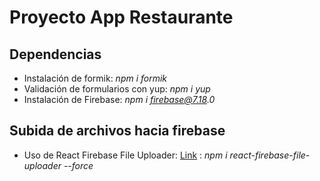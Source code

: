 # Proyecto App Restaurante

## Dependencias
* Instalación de formik: _npm i formik_
* Validación de formularios con yup: _npm i yup_
* Instalación de Firebase: _npm i firebase@7.18.0_


## Subida de archivos hacia firebase
* Uso de React Firebase File Uploader: [Link](https://www.npmjs.com/package/react-firebase-file-uploader) : _npm i react-firebase-file-uploader --force_